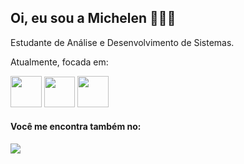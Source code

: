 ## Oi, eu sou a Michelen 🙋🏻‍♀️

Estudante de Análise e Desenvolvimento de Sistemas.

Atualmente, focada em:

<div display="inline">
  <img width='50' height='50' src="https://cdn.jsdelivr.net/gh/devicons/devicon@latest/icons/html5/html5-plain.svg" /> 
  <img width='49' height='49' src="https://cdn.jsdelivr.net/gh/devicons/devicon@latest/icons/javascript/javascript-plain.svg" /> 
  <img width='50' height='50' src="https://cdn.jsdelivr.net/gh/devicons/devicon@latest/icons/css3/css3-plain.svg" />
</div>

#### Você me encontra também no:
<a href="https://www.linkedin.com/in/michelen-medeiros">
  <img src="https://img.shields.io/badge/linkedin-%230077B5.svg?style=for-the-badge&logo=linkedin&logoColor=white">
</a>
          
          
          
          
          
